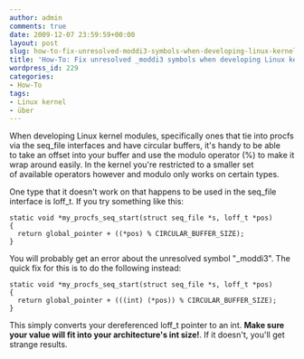 ```yaml
---
author: admin
comments: true
date: 2009-12-07 23:59:59+00:00
layout: post
slug: how-to-fix-unresolved-moddi3-symbols-when-developing-linux-kernel-modules
title: 'How-To: Fix unresolved _moddi3 symbols when developing Linux kernel modules'
wordpress_id: 229
categories:
- How-To
tags:
- Linux kernel
- über
---
```


When developing Linux kernel modules, specifically ones that tie into procfs via the seq_file interfaces and have circular buffers, it's handy to be able to take an offset into your buffer and use the modulo operator (%) to make it wrap around easily.  In the kernel you're restricted to a smaller set of available operators however and modulo only works on certain types.

One type that it doesn't work on that happens to be used in the seq_file interface is loff_t.  If you try something like this:

    
    static void *my_procfs_seq_start(struct seq_file *s, loff_t *pos)
    {
      return global_pointer + ((*pos) % CIRCULAR_BUFFER_SIZE);
    }


You will probably get an error about the unresolved symbol "_moddi3".  The quick fix for this is to do the following instead:

    
    static void *my_procfs_seq_start(struct seq_file *s, loff_t *pos)
    {
      return global_pointer + (((int) (*pos)) % CIRCULAR_BUFFER_SIZE);
    }


This simply converts your dereferenced loff_t pointer to an int.  **Make sure your value will fit into your architecture's int size!**.  If it doesn't, you'll get strange results.
